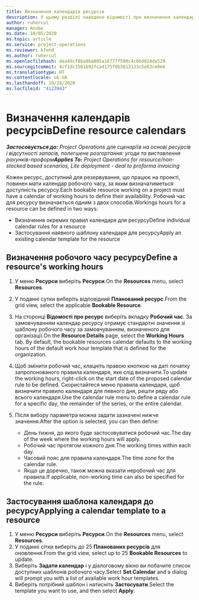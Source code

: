```yaml
---
title: Визначення календарів ресурсів
description: У цьому розділі наведено відомості про визначення календарів робочого часу для ресурсів у Project Operations.
author: ruhercul
manager: Annbe
ms.date: 10/05/2020
ms.topic: article
ms.service: project-operations
ms.reviewer: kfend
ms.author: ruhercul
ms.openlocfilehash: daa49cf8ba9ba005a16777f590c4c06d024de529
ms.sourcegitcommit: 4cf1dc1561b92fca4175f0b3813133c5e63ce8e6
ms.translationtype: HT
ms.contentlocale: uk-UA
ms.lasthandoff: 10/28/2020
ms.locfileid: "4123943"
---
```

# <a name="define-resource-calendars"></a><span data-ttu-id="cbac5-103">Визначення календарів ресурсів</span><span class="sxs-lookup"><span data-stu-id="cbac5-103">Define resource calendars</span></span>

<span data-ttu-id="cbac5-104">_**Застосовується до:** Project Operations для сценаріїв на основі ресурсів і відсутності запасів, полегшене розгортання: угоди та виставлення рахунків-проформ_</span><span class="sxs-lookup"><span data-stu-id="cbac5-104">_**Applies To:** Project Operations for resource/non-stocked based scenarios, Lite deployment - deal to proforma invoicing_</span></span>

<span data-ttu-id="cbac5-105">Кожен ресурс, доступний для резервування, що працює на проекті, повинен мати календар робочого часу, за яким визначатиметься доступність ресурсу.</span><span class="sxs-lookup"><span data-stu-id="cbac5-105">Each bookable resource working on a project must have a calendar of working hours to define their availability.</span></span> <span data-ttu-id="cbac5-106">Робочий час для ресурсу визначається одним з двох способів.</span><span class="sxs-lookup"><span data-stu-id="cbac5-106">Workings hours for a resource can be defined in two ways:</span></span> 

   - <span data-ttu-id="cbac5-107">Визначення окремих правил календаря для ресурсу</span><span class="sxs-lookup"><span data-stu-id="cbac5-107">Define individual calendar rules for a resource</span></span>
   - <span data-ttu-id="cbac5-108">Застосування наявного шаблону календаря для ресурсу</span><span class="sxs-lookup"><span data-stu-id="cbac5-108">Apply an existing calendar template for the resource</span></span>

## <a name="define-a-resources-working-hours"></a><span data-ttu-id="cbac5-109">Визначення робочого часу ресурсу</span><span class="sxs-lookup"><span data-stu-id="cbac5-109">Define a resource's working hours</span></span>

1. <span data-ttu-id="cbac5-110">У меню **Ресурси** виберіть **Ресурси**.</span><span class="sxs-lookup"><span data-stu-id="cbac5-110">On the **Resources** menu, select **Resources**.</span></span>
2. <span data-ttu-id="cbac5-111">У поданні сутки виберіть відповідний **Планований ресурс**.</span><span class="sxs-lookup"><span data-stu-id="cbac5-111">From the grid view, select the applicable **Bookable Resource**.</span></span>
3. <span data-ttu-id="cbac5-112">На сторонці **Відомості про ресурс** виберіть вкладку **Робочий час**. За замовчуванням календар ресурсу отримує стандартні значення зі шаблону робочого часу за замовчуванням, визначеного для організації.</span><span class="sxs-lookup"><span data-stu-id="cbac5-112">On the **Resource Details** page, select the **Working Hours** tab. By default, the bookable resources calendar defaults to the working hours of the default work hour template that is defined for the organization.</span></span>
4. <span data-ttu-id="cbac5-113">Щоб змінити робочий час, клацніть правою кнопкою на даті початку запропонованого правила календаря, яке слід визначити.</span><span class="sxs-lookup"><span data-stu-id="cbac5-113">To update the working hours, right-click on the start date of the proposed calendar rule to be defined.</span></span> <span data-ttu-id="cbac5-114">Скористайтеся меню правила календаря, щоб визначити правило календаря для певного дня, решти ряду або всього календаря.</span><span class="sxs-lookup"><span data-stu-id="cbac5-114">Use the calendar rule menu to define a calendar rule for a specific day, the remainder of the series, or the entire calendar.</span></span>
5. <span data-ttu-id="cbac5-115">Після вибору параметра можна задати зазначені нижче значення.</span><span class="sxs-lookup"><span data-stu-id="cbac5-115">After the option is selected, you can then define:</span></span>

    - <span data-ttu-id="cbac5-116">День тижня, до якого буде застосовуватися робочий час.</span><span class="sxs-lookup"><span data-stu-id="cbac5-116">The day of the week where the working hours will apply.</span></span>
    - <span data-ttu-id="cbac5-117">Робочий час протягом кожного дня.</span><span class="sxs-lookup"><span data-stu-id="cbac5-117">The working times within each day.</span></span>
    - <span data-ttu-id="cbac5-118">Часовий пояс для правила календаря.</span><span class="sxs-lookup"><span data-stu-id="cbac5-118">The time zone for the calendar rule.</span></span>
    - <span data-ttu-id="cbac5-119">Якщо це доречно, також можна вказати неробочий час для правила.</span><span class="sxs-lookup"><span data-stu-id="cbac5-119">If applicable, non-working time can also be specified for the rule.</span></span>

## <a name="applying-a-calendar-template-to-a-resource"></a><span data-ttu-id="cbac5-120">Застосування шаблона календаря до ресурсу</span><span class="sxs-lookup"><span data-stu-id="cbac5-120">Applying a calendar template to a resource</span></span>

1. <span data-ttu-id="cbac5-121">У меню **Ресурси** виберіть **Ресурси**.</span><span class="sxs-lookup"><span data-stu-id="cbac5-121">On the **Resources** menu, select **Resources**.</span></span>
2. <span data-ttu-id="cbac5-122">У поданні сітки виберіть до 25 **Планованих ресурсів** для оновлення.</span><span class="sxs-lookup"><span data-stu-id="cbac5-122">From the grid view, select up to 25 **Bookable Resources** to update.</span></span>
3. <span data-ttu-id="cbac5-123">Виберіть **Задати календар** і у діалоговому вікно ви побачите список доступних шаблонів робочого часу.</span><span class="sxs-lookup"><span data-stu-id="cbac5-123">Select **Set Calendar** and a dialog will prompt you with a list of available work hour templates.</span></span>
4. <span data-ttu-id="cbac5-124">Виберіть потрібний шаблон і натисніть **Застосувати**.</span><span class="sxs-lookup"><span data-stu-id="cbac5-124">Select the template you want to use, and then select **Apply**.</span></span>
